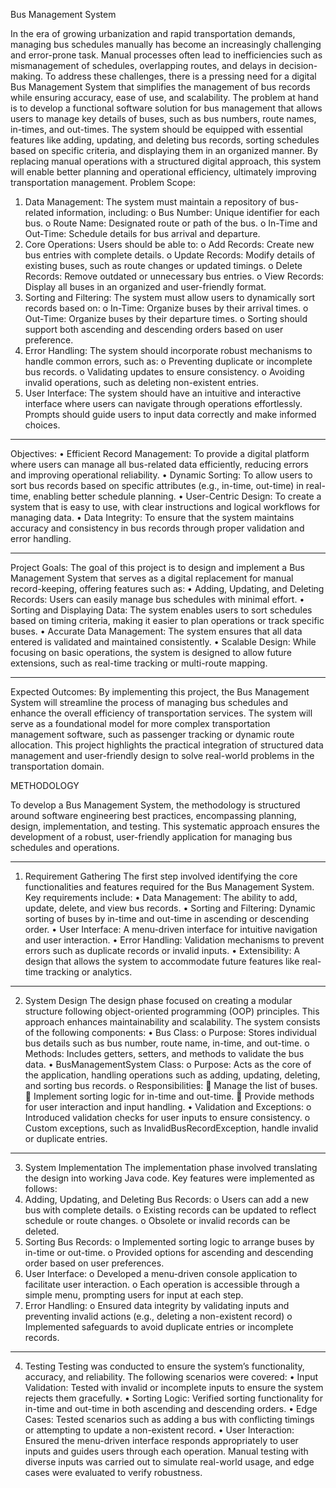 Bus Management System

In the era of growing urbanization and rapid transportation demands, managing bus schedules manually has become an increasingly challenging and error-prone task. Manual processes often lead to inefficiencies such as mismanagement of schedules, overlapping routes, and delays in decision-making. To address these challenges, there is a pressing need for a digital Bus Management System that simplifies the management of bus records while ensuring accuracy, ease of use, and scalability.
The problem at hand is to develop a functional software solution for bus management that allows users to manage key details of buses, such as bus numbers, route names, in-times, and out-times. The system should be equipped with essential features like adding, updating, and deleting bus records, sorting schedules based on specific criteria, and displaying them in an organized manner. By replacing manual operations with a structured digital approach, this system will enable better planning and operational efficiency, ultimately improving transportation management.
Problem Scope:
1.	Data Management: The system must maintain a repository of bus-related information, including:
o	Bus Number: Unique identifier for each bus.
o	Route Name: Designated route or path of the bus.
o	In-Time and Out-Time: Schedule details for bus arrival and departure.
2.	Core Operations: Users should be able to:
o	Add Records: Create new bus entries with complete details.
o	Update Records: Modify details of existing buses, such as route changes or updated timings.
o	Delete Records: Remove outdated or unnecessary bus entries.
o	View Records: Display all buses in an organized and user-friendly format.
3.	Sorting and Filtering: The system must allow users to dynamically sort records based on:
o	In-Time: Organize buses by their arrival times.
o	Out-Time: Organize buses by their departure times.
o	Sorting should support both ascending and descending orders based on user preference.
4.	Error Handling: The system should incorporate robust mechanisms to handle common errors, such as:
o	Preventing duplicate or incomplete bus records.
o	Validating updates to ensure consistency.
o	Avoiding invalid operations, such as deleting non-existent entries.
5.	User Interface: The system should have an intuitive and interactive interface where users can navigate through operations effortlessly. Prompts should guide users to input data correctly and make informed choices.
________________________________________
Objectives:
•	Efficient Record Management: To provide a digital platform where users can manage all bus-related data efficiently, reducing errors and improving operational reliability.
•	Dynamic Sorting: To allow users to sort bus records based on specific attributes (e.g., in-time, out-time) in real-time, enabling better schedule planning.
•	User-Centric Design: To create a system that is easy to use, with clear instructions and logical workflows for managing data.
•	Data Integrity: To ensure that the system maintains accuracy and consistency in bus records through proper validation and error handling.
________________________________________
Project Goals:
The goal of this project is to design and implement a Bus Management System that serves as a digital replacement for manual record-keeping, offering features such as:
•	Adding, Updating, and Deleting Records: Users can easily manage bus schedules with minimal effort.
•	Sorting and Displaying Data: The system enables users to sort schedules based on timing criteria, making it easier to plan operations or track specific buses.
•	Accurate Data Management: The system ensures that all data entered is validated and maintained consistently.
•	Scalable Design: While focusing on basic operations, the system is designed to allow future extensions, such as real-time tracking or multi-route mapping.
________________________________________
Expected Outcomes:
By implementing this project, the Bus Management System will streamline the process of managing bus schedules and enhance the overall efficiency of transportation services. The system will serve as a foundational model for more complex transportation management software, such as passenger tracking or dynamic route allocation. This project highlights the practical integration of structured data management and user-friendly design to solve real-world problems in the transportation domain.









METHODOLOGY


To develop a Bus Management System, the methodology is structured around software engineering best practices, encompassing planning, design, implementation, and testing. This systematic approach ensures the development of a robust, user-friendly application for managing bus schedules and operations.
________________________________________
1. Requirement Gathering
The first step involved identifying the core functionalities and features required for the Bus Management System. Key requirements include:
•	Data Management: The ability to add, update, delete, and view bus records.
•	Sorting and Filtering: Dynamic sorting of buses by in-time and out-time in ascending or descending order.
•	User Interface: A menu-driven interface for intuitive navigation and user interaction.
•	Error Handling: Validation mechanisms to prevent errors such as duplicate records or invalid inputs.
•	Extensibility: A design that allows the system to accommodate future features like real-time tracking or analytics.
________________________________________
2. System Design
The design phase focused on creating a modular structure following object-oriented programming (OOP) principles. This approach enhances maintainability and scalability. The system consists of the following components:
•	Bus Class:
o	Purpose: Stores individual bus details such as bus number, route name, in-time, and out-time.
o	Methods: Includes getters, setters, and methods to validate the bus data.
•	BusManagementSystem Class:
o	Purpose: Acts as the core of the application, handling operations such as adding, updating, deleting, and sorting bus records.
o	Responsibilities:
	Manage the list of buses.
	Implement sorting logic for in-time and out-time.
	Provide methods for user interaction and input handling.
•	Validation and Exceptions:
o	Introduced validation checks for user inputs to ensure consistency.
o	Custom exceptions, such as InvalidBusRecordException, handle invalid or duplicate entries.
________________________________________
3. System Implementation
The implementation phase involved translating the design into working Java code. Key features were implemented as follows:
1.	Adding, Updating, and Deleting Bus Records:
o	Users can add a new bus with complete details.
o	Existing records can be updated to reflect schedule or route changes.
o	Obsolete or invalid records can be deleted.
2.	Sorting Bus Records:
o	Implemented sorting logic to arrange buses by in-time or out-time.
o	Provided options for ascending and descending order based on user preferences.
3.	User Interface:
o	Developed a menu-driven console application to facilitate user interaction.
o	Each operation is accessible through a simple menu, prompting users for input at each step.
4.	Error Handling:
o	Ensured data integrity by validating inputs and preventing invalid actions (e.g., deleting a non-existent record) 
o	Implemented safeguards to avoid duplicate entries or incomplete records.
________________________________________
4. Testing
Testing was conducted to ensure the system’s functionality, accuracy, and reliability. The following scenarios were covered:
•	Input Validation: Tested with invalid or incomplete inputs to ensure the system rejects them gracefully.
•	Sorting Logic: Verified sorting functionality for in-time and out-time in both ascending and descending orders.
•	Edge Cases: Tested scenarios such as adding a bus with conflicting timings or attempting to update a non-existent record.
•	User Interaction: Ensured the menu-driven interface responds appropriately to user inputs and guides users through each operation.
Manual testing with diverse inputs was carried out to simulate real-world usage, and edge cases were evaluated to verify robustness.













